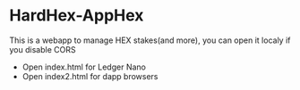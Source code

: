 # HardHex-AppHex

This is a webapp to manage HEX stakes(and more), you can open it localy if you disable CORS

* Open index.html for Ledger Nano
* Open index2.html for dapp browsers

